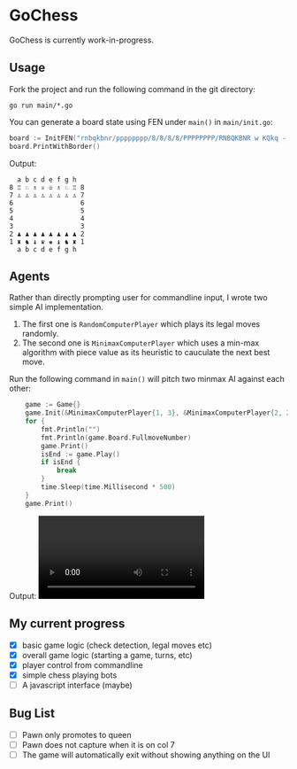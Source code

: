 # GoChess

GoChess is currently work-in-progress.

## Usage

Fork the project and run the following command in the git directory:

```
go run main/*.go
```

You can generate a board state using FEN under `main()` in `main/init.go`:

```go
board := InitFEN("rnbqkbnr/pppppppp/8/8/8/8/PPPPPPPP/RNBQKBNR w KQkq - 0 1")
board.PrintWithBorder()
```

Output:

```
  a b c d e f g h 
8 ♖ ♘ ♗ ♕ ♔ ♗ ♘ ♖ 8
7 ♙ ♙ ♙ ♙ ♙ ♙ ♙ ♙ 7
6                 6
5                 5
4                 4
3                 3
2 ♟ ♟ ♟ ♟ ♟ ♟ ♟ ♟ 2
1 ♜ ♞ ♝ ♛ ♚ ♝ ♞ ♜ 1
  a b c d e f g h 
```

## Agents

Rather than directly prompting user for commandline input, I wrote two simple AI implementation.

1. The first one is `RandomComputerPlayer` which plays its legal moves randomly.
2. The second one is `MinimaxComputerPlayer` which uses a min-max algorithm with piece value as its
heuristic to cauculate the next best move.

Run the following command in `main()` will pitch two minmax AI against each other:

```go
	game := Game{}
	game.Init(&MinimaxComputerPlayer{1, 3}, &MinimaxComputerPlayer{2, 2})
	for {
		fmt.Println("")
		fmt.Println(game.Board.FullmoveNumber)
		game.Print()
		isEnd := game.Play()
		if isEnd {
			break
		}
		time.Sleep(time.Millisecond * 500)
	}
	game.Print()
```

Output:
![vid](https://user-images.githubusercontent.com/68682076/221472289-8e43d2d1-a3dc-4316-b5f1-7a4945ff053e.mov)



## My current progress
- [x] basic game logic (check detection, legal moves etc)
- [x] overall game logic (starting a game, turns, etc)
- [x] player control from commandline
- [x] simple chess playing bots
- [ ] A javascript interface (maybe)

## Bug List
- [ ] Pawn only promotes to queen
- [ ] Pawn does not capture when it is on col 7
- [ ] The game will automatically exit without showing anything on the UI